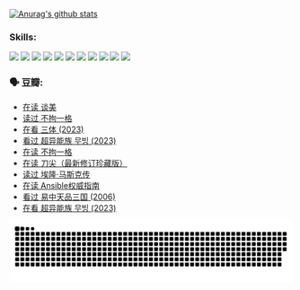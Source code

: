 
[![Anurag's github stats](https://github-readme-stats.vercel.app/api?username=w940853815)](https://github.com/anuraghazra/github-readme-stats)

### Skills:

<code><img height="32" src="https://cdn.jsdelivr.net/npm/simple-icons@v5/icons/python.svg"></code>
<code><img height="32" src="https://cdn.jsdelivr.net/npm/simple-icons@v5/icons/javascript.svg"></code>
<code><img height="32" src="https://cdn.jsdelivr.net/npm/simple-icons@v5/icons/django.svg"></code>
<code><img height="32" src="https://cdn.jsdelivr.net/npm/simple-icons@v5/icons/flask.svg"></code>
<code><img height="32" src="https://cdn.jsdelivr.net/npm/simple-icons@v5/icons/vuetify.svg"></code>
<code><img height="32" src="https://cdn.jsdelivr.net/npm/simple-icons@v5/icons/git.svg"></code>
<code><img height="32" src="https://cdn.jsdelivr.net/npm/simple-icons@v5/icons/docker.svg"></code>
<code><img height="32" src="https://cdn.jsdelivr.net/npm/simple-icons@v5/icons/postgresql.svg"></code>
<code><img height="32" src="https://cdn.jsdelivr.net/npm/simple-icons@v5/icons/elasticsearch.svg"></code>
<code><img height="32" src="https://cdn.jsdelivr.net/npm/simple-icons@v5/icons/macos.svg"></code>
<code><img height="32" src="https://cdn.jsdelivr.net/npm/simple-icons@v5/icons/linux.svg"></code>

### 🗣 豆瓣:

<!-- DOUBAN-ACTIVITIES:START -->
- [在读 谈美](https://www.douban.com/people/136069238/status/4560861771/?_i=11433816)
- [读过 不拘一格](https://www.douban.com/people/136069238/status/4560861445/?_i=11433816)
- [在看 三体‎ (2023)](https://www.douban.com/people/136069238/status/4558185093/?_i=11433816)
- [看过 超异能族 무빙‎ (2023)](https://www.douban.com/people/136069238/status/4556824186/?_i=11433816)
- [在读 不拘一格](https://www.douban.com/people/136069238/status/4541712161/?_i=11433816)
- [在读 刀尖（最新修订珍藏版）](https://www.douban.com/people/136069238/status/4541711339/?_i=11433816)
- [读过 埃隆·马斯克传](https://www.douban.com/people/136069238/status/4541710351/?_i=11433816)
- [在读 Ansible权威指南](https://www.douban.com/people/136069238/status/4539151450/?_i=11433816)
- [看过 易中天品三国‎ (2006)](https://www.douban.com/people/136069238/status/4529910812/?_i=11433816)
- [在看 超异能族 무빙‎ (2023)](https://www.douban.com/people/136069238/status/4527291077/?_i=11433816)
<!-- DOUBAN-ACTIVITIES:END -->


![Snake animation](https://raw.githubusercontent.com/w940853815/w940853815/output/github-contribution-grid-snake.svg)

<!--
**w940853815/w940853815** is a ✨ _special_ ✨ repository because its `README.md` (this file) appears on your GitHub profile.

Here are some ideas to get you started:

- 🔭 I’m currently working on ...
- 🌱 I’m currently learning ...
- 👯 I’m looking to collaborate on ...
- 🤔 I’m looking for help with ...
- 💬 Ask me about ...
- 📫 How to reach me: ...
- 😄 Pronouns: ...
- ⚡ Fun fact: ...
-->
